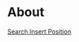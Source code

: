 # About

[Search Insert Position](https://leetcode.com/problems/search-insert-position/description/)